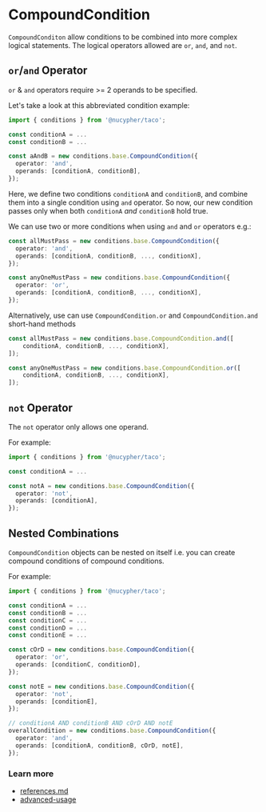 # CompoundCondition

`CompoundConditon` allow conditions to be combined into more complex logical statements. The logical operators allowed are `or`, `and`, and `not`.

## `or`/`and` Operator

`or` & `and` operators require  >= 2 operands to be specified.

Let's take a look at this abbreviated condition example:

```typescript
import { conditions } from '@nucypher/taco';

const conditionA = ...
const conditionB = ...

const aAndB = new conditions.base.CompoundCondition({
  operator: 'and',
  operands: [conditionA, conditionB],
});
```

Here, we define two conditions `conditionA` and `conditionB`, and combine them into a single condition using `and` operator. So now, our new condition passes only when both `conditionA` _and_ `conditionB` hold true.

We can use two or more conditions when using `and` and `or` operators e.g.:

```typescript
const allMustPass = new conditions.base.CompoundCondition({
  operator: 'and',
  operands: [conditionA, conditionB, ..., conditionX],
});
```

```typescript
const anyOneMustPass = new conditions.base.CompoundCondition({
  operator: 'or',
  operands: [conditionA, conditionB, ..., conditionX],
});
```

Alternatively, use can use `CompoundCondition.or` and `CompoundCondition.and` short-hand methods

```typescript
const allMustPass = new conditions.base.CompoundCondition.and([
    conditionA, conditionB, ..., conditionX],
]);

const anyOneMustPass = new conditions.base.CompoundCondition.or([
    conditionA, conditionB, ..., conditionX],
]);
```

## `not` Operator

The `not` operator only allows one operand.

For example:

```typescript
import { conditions } from '@nucypher/taco';

const conditionA = ...

const notA = new conditions.base.CompoundCondition({
  operator: 'not',
  operands: [conditionA],
});
```

## Nested Combinations

`CompoundCondition`  objects can be nested on itself i.e. you can create compound conditions of compound conditions.

For example:

```typescript
import { conditions } from '@nucypher/taco';

const conditionA = ...
const conditionB = ...
const conditionC = ...
const conditionD = ...
const conditionE = ...

const cOrD = new conditions.base.CompoundCondition({
  operator: 'or',
  operands: [conditionC, conditionD],
});

const notE = new conditions.base.CompoundCondition({
  operator: 'not',
  operands: [conditionE],
});

// conditionA AND conditionB AND cOrD AND notE
overallCondition = new conditions.base.CompoundCondition({
  operator: 'and',
  operands: [conditionA, conditionB, cOrD, notE],
});

```

### Learn more&#x20;

* [references.md](../references.md "mention")
* [advanced-usage](../advanced-usage/ "mention")
